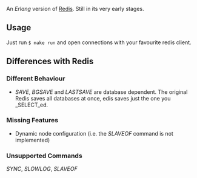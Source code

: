 An *Erlang* version of [Redis](http://redis.io). Still in its very early stages.

## Usage
Just run `$ make run` and open connections with your favourite redis client.

## Differences with Redis
### Different Behaviour
* _SAVE_, _BGSAVE_ and _LASTSAVE_ are database dependent. The original Redis saves all databases at once, edis saves just the one you _SELECT_ed.

### Missing Features
* Dynamic node configuration (i.e. the _SLAVEOF_ command is not implemented)

### Unsupported Commands
_SYNC_, _SLOWLOG_, _SLAVEOF_